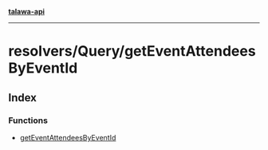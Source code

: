 [**talawa-api**](../../../README.md)

***

# resolvers/Query/getEventAttendeesByEventId

## Index

### Functions

- [getEventAttendeesByEventId](functions/getEventAttendeesByEventId.md)
